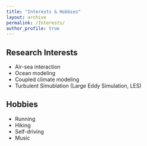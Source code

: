 ```yaml
---
title: "Interests & Hobbies"
layout: archive
permalink: /Interests/
author_profile: true
---
```


## Research Interests
- Air-sea interaction
- Ocean modeling
- Coupled climate modeling
- Turbulent Simublation (Large Eddy Simulation, LES)


## Hobbies
- Running
- Hiking
- Self-driving
- Music
